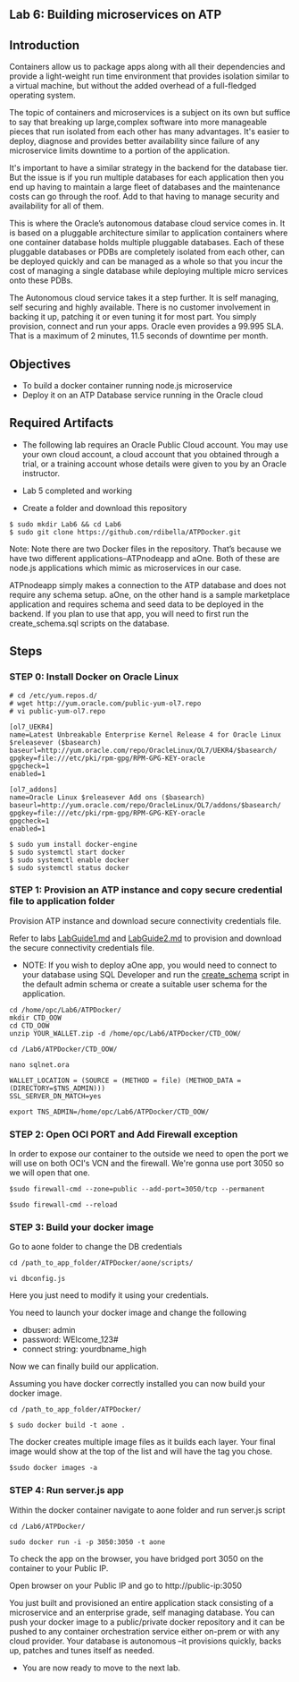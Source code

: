 
## Lab 6: Building microservices on ATP


## Introduction

Containers allow us to package apps along with all their dependencies and provide a light-weight run time environment that provides isolation similar to a virtual machine, but without the added overhead of a full-fledged operating system.

The topic of containers and microservices is a subject on its own but suffice to say that breaking up large,complex software into more manageable pieces that run isolated from each other has many advantages. It's easier to deploy, diagnose and provides better availability since failure of any microservice limits downtime to a portion of the application.

It's important to have a similar strategy in the backend for the database tier. But the issue is if you run multiple databases for each application then you end up having to maintain a large fleet of databases and the maintenance costs can go through the roof. Add to that having to manage security and availability for all of them.

This is where the Oracle’s autonomous database cloud service comes in. It is based on a pluggable architecture similar to application containers where one container database holds multiple pluggable databases. Each of these pluggable databases or PDBs are completely isolated from each other, can be deployed quickly and can be managed as a whole so that you incur the cost of managing a single database while deploying multiple micro services onto these PDBs.

The Autonomous cloud service takes it a step further. It is self managing, self securing and highly available. There is no customer involvement in backing it up, patching it or even tuning it for most part. You simply provision, connect and run your apps. Oracle even provides a 99.995 SLA. That is a maximum of 2 minutes, 11.5 seconds of downtime per month.


## Objectives

- To build a docker container running node.js microservice
- Deploy it on an ATP Database service running in the Oracle cloud

## Required Artifacts

-   The following lab requires an Oracle Public Cloud account. You may use your own cloud account, a cloud account that you obtained through a trial, or a training account whose details were given to you by an Oracle instructor.

-   Lab 5 completed and working 

- Create a folder and download this repository
```
$ sudo mkdir Lab6 && cd Lab6
$ sudo git clone https://github.com/rdibella/ATPDocker.git

```

Note: Note there are two Docker files in the repository. That’s because we have two different applications–ATPnodeapp and aOne. Both of these are node.js applications which mimic as microservices in our case.

ATPnodeapp simply makes a connection to the ATP database and does not require any schema setup. aOne, on the other hand is a sample marketplace application and requires schema and seed data to be deployed in the backend. If you plan to use that app, you will need to first run the create_schema.sql scripts on the database.

## Steps
### **STEP 0: Install Docker on Oracle Linux**



```
# cd /etc/yum.repos.d/
# wget http://yum.oracle.com/public-yum-ol7.repo
# vi public-yum-ol7.repo

[ol7_UEKR4]
name=Latest Unbreakable Enterprise Kernel Release 4 for Oracle Linux $releasever ($basearch)
baseurl=http://yum.oracle.com/repo/OracleLinux/OL7/UEKR4/$basearch/
gpgkey=file:///etc/pki/rpm-gpg/RPM-GPG-KEY-oracle
gpgcheck=1
enabled=1

[ol7_addons]
name=Oracle Linux $releasever Add ons ($basearch)
baseurl=http://yum.oracle.com/repo/OracleLinux/OL7/addons/$basearch/
gpgkey=file:///etc/pki/rpm-gpg/RPM-GPG-KEY-oracle
gpgcheck=1
enabled=1

$ sudo yum install docker-engine
$ sudo systemctl start docker
$ sudo systemctl enable docker
$ sudo systemctl status docker
```

### **STEP 1: Provision an ATP instance and copy secure credential file to application folder**

Provision ATP instance and download secure connectivity credentials file.

Refer to labs <a href="https://github.com/oracle/learning-library/blob/master/workshops/autonomous-transaction-processing/LabGuide100ProvisionAnATPDatabase.md" target="_blank">LabGuide1.md</a> and <a href="https://github.com/oracle/learning-library/blob/master/workshops/autonomous-transaction-processing/LabGuide200SecureConnectivityAndDataAccess.md" target="_blank">LabGuide2.md</a> to provision and download the secure connectivity credentials file.

- NOTE: If you wish to deploy aOne app, you would need to connect to your database using SQL Developer and run the [create_schema](https://github.com/CloudTestDrive/ATPDocker/blob/master/aone/create_schema.sql) script in the default admin schema or create a suitable user schema for the application.

 
```
cd /home/opc/Lab6/ATPDocker/
mkdir CTD_OOW
cd CTD_OOW
unzip YOUR_WALLET.zip -d /home/opc/Lab6/ATPDocker/CTD_OOW/

cd /Lab6/ATPDocker/CTD_OOW/

nano sqlnet.ora

WALLET_LOCATION = (SOURCE = (METHOD = file) (METHOD_DATA = (DIRECTORY=$TNS_ADMIN)))
SSL_SERVER_DN_MATCH=yes

export TNS_ADMIN=/home/opc/Lab6/ATPDocker/CTD_OOW/
```

### **STEP 2: Open OCI PORT and Add Firewall exception**

In order to expose our container to the outside we need to open the port we will use on both OCI's VCN and the firewall. We're gonna use port 3050 so we will open that one.

```
$sudo firewall-cmd --zone=public --add-port=3050/tcp --permanent

$sudo firewall-cmd --reload
```

### **STEP 3: Build your docker image**

Go to aone folder to change the DB credentials

```
cd /path_to_app_folder/ATPDocker/aone/scripts/

vi dbconfig.js
```
Here you just need to modify it using your credentials.

You need to launch your docker image and change the following
- dbuser: admin
- password: WElcome_123#
- connect string: yourdbname_high 

Now we can finally build our application.


Assuming you have docker correctly installed you can now build your docker image.


```
cd /path_to_app_folder/ATPDocker/

$ sudo docker build -t aone .
```


The docker creates multiple image files as it builds each layer. Your final image would show at the top of the list and will have the tag you chose.

```
$sudo docker images -a
```



### **STEP 4: Run server.js app**

Within the docker container navigate to aone folder and run server.js script

```
cd /Lab6/ATPDocker/

sudo docker run -i -p 3050:3050 -t aone
```




To check the app on the browser, you have bridged port 3050 on the container to your Public IP.

Open browser on your Public IP and go to http://public-ip:3050


You just built and provisioned an entire application stack consisting of a microservice and an enterprise grade, self managing database. You can push your docker image to a public/private docker repository and it can be pushed to any container orchestration service either on-prem or with any cloud provider. Your database is autonomous –it provisions quickly, backs up, patches and tunes itself as needed.


-   You are now ready to move to the next lab.


